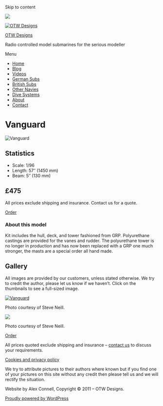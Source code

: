 Skip to content

![](/downloaded/images/cropped-home-back.jpg)

[![OTW Designs](/downloaded/images/cropped-fish-1.png)](/)

[OTW Designs](/)

Radio controlled model submarines for the serious modeller

Menu

  * [Home](/)
  * [Blog](/blog/)
  * [Videos](/videos/)
  * [German Subs](/#GermanSubs)
  * [British Subs](/#BritishSubs)
  * [Other Navies](/#OtherNavies)
  * [Dive Systems](/#DiveSystems)
  * [About](/about-2/)
  * [Contact](/contact-us/)

# Vanguard

![Vanguard](/downloaded/images/finished5.jpg)

## Statistics

  * Scale: 1/96
  * Length: 57″ (1450 mm)
  * Beam: 5″ (130 mm)

## £475

All prices exclude shipping and insurance. Contact us for a quote.

[  Order ](/contact-us/)

### About this model

Kit includes the hull, deck, and tower fashioned from GRP. Polyurethane
castings are provided for the vanes and rudder. The polyurethane tower is no
longer in production and has now been replaced with a GRP one much stronger,
the masts are a special order all hand made.

## Gallery

All images are provided by our customers, unless stated otherwise. We try to
credit the author, please let us know if we haven’t. Click on the thumbnails
to see a full-sized image.

[![Vanguard](/downloaded/images/finished5.jpg)](/wp-content/uploads/2019/05/finished5.jpg)

Photo courtesy of Steve Neill.

[![](/downloaded/images/finished1.jpg)](/wp-content/uploads/2019/05/finished1.jpg)

Photo courtesy of Steve Neill.

[  Order ](/contact-us/)

All prices quoted exclude shipping and insurance – [contact us](/contact-us/) to discuss your requirements.

[Cookies and privacy policy](/cookies-privacy-policy/)

We try to attribute pictures to their authors where known but if you find one
of your pictures on this site without any credit then please tell us and we
will rectify the situation.

Website by Alex Connell, Copyright © 2011 – OTW Designs.

[ Proudly powered by WordPress ](https://en-gb.wordpress.org/)

